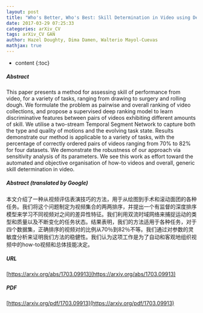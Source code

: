 ```yaml
---
layout: post
title: "Who's Better, Who's Best: Skill Determination in Video using Deep Ranking"
date: 2017-03-29 07:25:33
categories: arXiv_CV
tags: arXiv_CV GAN
author: Hazel Doughty, Dima Damen, Walterio Mayol-Cuevas
mathjax: true
---
```


* content
{:toc}

##### Abstract
This paper presents a method for assessing skill of performance from video, for a variety of tasks, ranging from drawing to surgery and rolling dough. We formulate the problem as pairwise and overall ranking of video collections, and propose a supervised deep ranking model to learn discriminative features between pairs of videos exhibiting different amounts of skill. We utilise a two-stream Temporal Segment Network to capture both the type and quality of motions and the evolving task state. Results demonstrate our method is applicable to a variety of tasks, with the percentage of correctly ordered pairs of videos ranging from 70% to 82% for four datasets. We demonstrate the robustness of our approach via sensitivity analysis of its parameters. We see this work as effort toward the automated and objective organisation of how-to videos and overall, generic skill determination in video.

##### Abstract (translated by Google)
本文介绍了一种从视频评估表演技巧的方法，用于从绘图到手术和滚动面团的各种任务。我们将这个问题制定为视频集合的两两排序，并提出一个有监督的深度排序模型来学习不同视频对之间的差异性特征。我们利用双流时域网络来捕捉运动的类型和质量以及不断变化的任务状态。结果表明，我们的方法适用于各种任务，对于四个数据集，正确排序的视频对的比例从70％到82％不等。我们通过对参数的灵敏度分析来证明我们方法的稳健性。我们认为这项工作是为了自动和客观地组织视频中的how-to视频和总体技能决定。

##### URL
[https://arxiv.org/abs/1703.09913](https://arxiv.org/abs/1703.09913)

##### PDF
[https://arxiv.org/pdf/1703.09913](https://arxiv.org/pdf/1703.09913)

